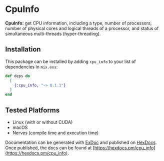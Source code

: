 # CpuInfo

**CpuInfo:** get CPU information, including a type, number of processors, number of physical cores and logical threads of a processor, and status of simultaneous multi-threads (hyper-threading).

## Installation

This package can be installed
by adding `cpu_info` to your list of dependencies in `mix.exs`:

```elixir
def deps do
  [
    {:cpu_info, "~> 0.1.1"}
  ]
end
```

## Tested Platforms

* Linux (with or without CUDA)
* macOS
* Nerves (compile time and execution time)

Documentation can be generated with [ExDoc](https://github.com/elixir-lang/ex_doc)
and published on [HexDocs](https://hexdocs.pm). Once published, the docs can
be found at [https://hexdocs.pm/cpu_info](https://hexdocs.pm/cpu_info).

